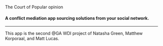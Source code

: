 
The Court of Popular opinion
#### A conflict mediation app sourcing solutions from your social network.
---


This app is the second @GA WDI project of Natasha Green, Matthew Korporaal, and Matt Lucas.